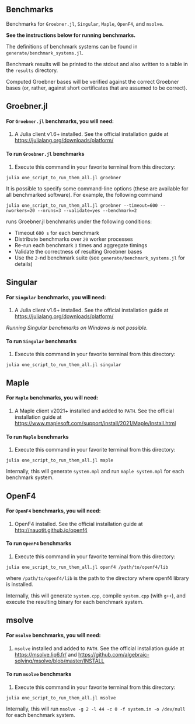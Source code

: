 ## Benchmarks

Benchmarks for `Groebner.jl`, `Singular`, `Maple`, `OpenF4`, and `msolve`.

**See the instructions below for running benchmarks.**

The definitions of benchmark systems can be found in `generate/benchmark_systems.jl`.

Benchmark results will be printed to the stdout and also written to a table in the `results` directory.

Computed Groebner bases will be verified against the correct Groebner bases (or, rather, against short certificates that are assumed to be correct).

## Groebner.jl

#### For `Groebner.jl` benchmarks, you will need:

1. A Julia client v1.6+ installed. See the official installation guide at https://julialang.org/downloads/platform/


#### To run `Groebner.jl` benchmarks

1. Execute this command in your favorite terminal from this directory:

```
julia one_script_to_run_them_all.jl groebner
```

It is possible to specify some command-line options (these are available for all benchmarked software). For example, the following command

```
julia one_script_to_run_them_all.jl groebner --timeout=600 --nworkers=20 --nruns=3 --validate=yes --benchmark=2
```

runs Groebner.jl benchmarks under the following conditions:

- Timeout `600 s` for each benchmark
- Distribute benchmarks over `20` worker processes
- Re-run each benchmark `3` times and aggregate timings
- Validate the correctness of resulting Groebner bases
- Use the `2`-nd benchmark suite (see `generate/benchmark_systems.jl` for details) 

## Singular

#### For `Singular` benchmarks, you will need:

1. A Julia client v1.6+ installed. See the official installation guide at https://julialang.org/downloads/platform/

*Running Singular benchmarks on Windows is not possible.*

#### To run `Singular` benchmarks

1. Execute this command in your favorite terminal from this directory:

```
julia one_script_to_run_them_all.jl singular
```

## Maple

#### For `Maple` benchmarks, you will need:

1. A Maple client v2021+ installed and added to `PATH`. See the official installation guide at https://www.maplesoft.com/support/install/2021/Maple/Install.html

#### To run `Maple` benchmarks

1. Execute this command in your favorite terminal from this directory:

```
julia one_script_to_run_them_all.jl maple
```

Internally, this will generate `system.mpl` and run `maple system.mpl` for each benchmark system.

## OpenF4

#### For `OpenF4` benchmarks, you will need:

1. OpenF4 installed. See the official installation guide at http://nauotit.github.io/openf4

#### To run `OpenF4` benchmarks

1. Execute this command in your favorite terminal from this directory:

```
julia one_script_to_run_them_all.jl openf4 /path/to/openf4/lib
```

where `/path/to/openf4/lib` is the path to the directory where openf4 library is installed.

Internally, this will generate `system.cpp`, compile `system.cpp` (with `g++`), and execute the resulting binary for each benchmark system.

## msolve

#### For `msolve` benchmarks, you will need:

1. `msolve` installed and added to `PATH`. See the official installation guide at https://msolve.lip6.fr/ and https://github.com/algebraic-solving/msolve/blob/master/INSTALL

#### To run `msolve` benchmarks

1. Execute this command in your favorite terminal from this directory:

```
julia one_script_to_run_them_all.jl msolve
```

Internally, this will run `msolve -g 2 -l 44 -c 0 -f system.in -o /dev/null` for each benchmark system.
